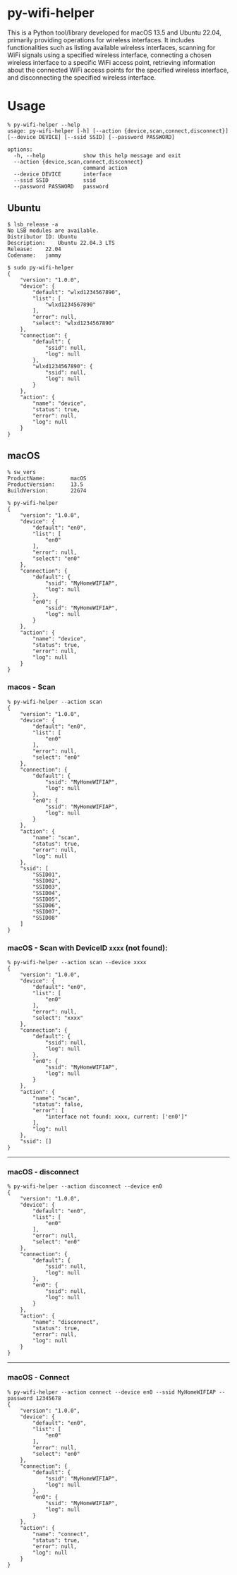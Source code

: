 # py-wifi-helper

This is a Python tool/library developed for macOS 13.5 and Ubuntu 22.04, primarily providing operations for wireless interfaces. It includes functionalities such as listing available wireless interfaces, scanning for WiFi signals using a specified wireless interface, connecting a chosen wireless interface to a specific WiFi access point, retrieving information about the connected WiFi access points for the specified wireless interface, and disconnecting the specified wireless interface.

# Usage

```
% py-wifi-helper --help
usage: py-wifi-helper [-h] [--action {device,scan,connect,disconnect}] [--device DEVICE] [--ssid SSID] [--password PASSWORD]

options:
  -h, --help            show this help message and exit
  --action {device,scan,connect,disconnect}
                        command action
  --device DEVICE       interface
  --ssid SSID           ssid
  --password PASSWORD   password
```

## Ubuntu

```
$ lsb_release -a
No LSB modules are available.
Distributor ID:	Ubuntu
Description:	Ubuntu 22.04.3 LTS
Release:	22.04
Codename:	jammy

$ sudo py-wifi-helper
{
    "version": "1.0.0",
    "device": {
        "default": "wlxd1234567890",
        "list": [
            "wlxd1234567890"
        ],
        "error": null,
        "select": "wlxd1234567890"
    },
    "connection": {
        "default": {
            "ssid": null,
            "log": null
        },
        "wlxd1234567890": {
            "ssid": null,
            "log": null
        }
    },
    "action": {
        "name": "device",
        "status": true,
        "error": null,
        "log": null
    }
}
```

## macOS

```
% sw_vers
ProductName:		macOS
ProductVersion:		13.5
BuildVersion:		22G74

% py-wifi-helper
{
    "version": "1.0.0",
    "device": {
        "default": "en0",
        "list": [
            "en0"
        ],
        "error": null,
        "select": "en0"
    },
    "connection": {
        "default": {
            "ssid": "MyHomeWIFIAP",
            "log": null
        },
        "en0": {
            "ssid": "MyHomeWIFIAP",
            "log": null
        }
    },
    "action": {
        "name": "device",
        "status": true,
        "error": null,
        "log": null
    }
}
```


### macos - Scan

```
% py-wifi-helper --action scan
{
    "version": "1.0.0",
    "device": {
        "default": "en0",
        "list": [
            "en0"
        ],
        "error": null,
        "select": "en0"
    },
    "connection": {
        "default": {
            "ssid": "MyHomeWIFIAP",
            "log": null
        },
        "en0": {
            "ssid": "MyHomeWIFIAP",
            "log": null
        }
    },
    "action": {
        "name": "scan",
        "status": true,
        "error": null,
        "log": null
    },
    "ssid": [
        "SSID01",
        "SSID02",
        "SSID03",
        "SSID04",
        "SSID05",
        "SSID06",
        "SSID07",
        "SSID08"
    ]
}
```

### macOS - Scan with DeviceID `xxxx` (not found):

```
% py-wifi-helper --action scan --device xxxx
{
    "version": "1.0.0",
    "device": {
        "default": "en0",
        "list": [
            "en0"
        ],
        "error": null,
        "select": "xxxx"
    },
    "connection": {
        "default": {
            "ssid": null,
            "log": null
        },
        "en0": {
            "ssid": "MyHomeWIFIAP",
            "log": null
        }
    },
    "action": {
        "name": "scan",
        "status": false,
        "error": [
            "interface not found: xxxx, current: ['en0']"
        ],
        "log": null
    },
    "ssid": []
}
```

---

### macOS - disconnect

```
% py-wifi-helper --action disconnect --device en0
{
    "version": "1.0.0",
    "device": {
        "default": "en0",
        "list": [
            "en0"
        ],
        "error": null,
        "select": "en0"
    },
    "connection": {
        "default": {
            "ssid": null,
            "log": null
        },
        "en0": {
            "ssid": null,
            "log": null
        }
    },
    "action": {
        "name": "disconnect",
        "status": true,
        "error": null,
        "log": null
    }
}
```

---

### macOS - Connect

```
% py-wifi-helper --action connect --device en0 --ssid MyHomeWIFIAP --password 12345678
{
    "version": "1.0.0",
    "device": {
        "default": "en0",
        "list": [
            "en0"
        ],
        "error": null,
        "select": "en0"
    },
    "connection": {
        "default": {
            "ssid": "MyHomeWIFIAP",
            "log": null
        },
        "en0": {
            "ssid": "MyHomeWIFIAP",
            "log": null
        }
    },
    "action": {
        "name": "connect",
        "status": true,
        "error": null,
        "log": null
    }
}
```
